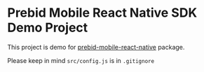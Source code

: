 # Prebid Mobile React Native SDK Demo Project

This project is demo for [prebid-mobile-react-native](https://github.com/devalentino/prebid-mobile-react-native) package. 

Please keep in mind `src/config.js` is in `.gitignore`
